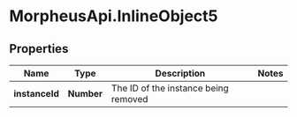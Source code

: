 # MorpheusApi.InlineObject5

## Properties

Name | Type | Description | Notes
------------ | ------------- | ------------- | -------------
**instanceId** | **Number** | The ID of the instance being removed | 


